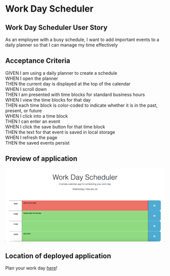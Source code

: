 # Work Day Scheduler



## Work Day Scheduler User Story
As an employee with a busy schedule, I want to add important events to a daily planner so that I can manage my time effectively

## Acceptance Criteria
GIVEN I am using a daily planner to create a schedule  
WHEN I open the planner  
THEN the current day is displayed at the top of the calendar  
WHEN I scroll down  
THEN I am presented with time blocks for standard business hours  
WHEN I view the time blocks for that day  
THEN each time block is color-coded to indicate whether it is in the past, present, or future  
WHEN I click into a time block  
THEN I can enter an event  
WHEN I click the save button for that time block  
THEN the text for that event is saved in local storage  
WHEN I refresh the page  
THEN the saved events persist  

## Preview of application
![Preview of Work Day Scheduler](assets/images/work-day-scheduler-preview.png)

## Location of deployed application
Plan your work day [here](https://jmcavaddy.github.io/work-day-scheduler/)!

